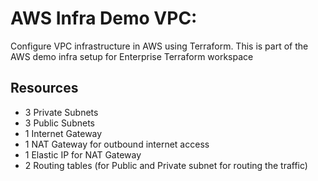 # AWS Infra Demo VPC:
Configure VPC infrastructure in AWS using Terraform. This is part of the AWS demo infra setup for Enterprise Terraform workspace

## Resources
- 3 Private Subnets
- 3 Public Subnets
- 1 Internet Gateway
- 1 NAT Gateway for outbound internet access
- 1 Elastic IP for NAT Gateway
- 2 Routing tables (for Public and Private subnet for routing the traffic)
